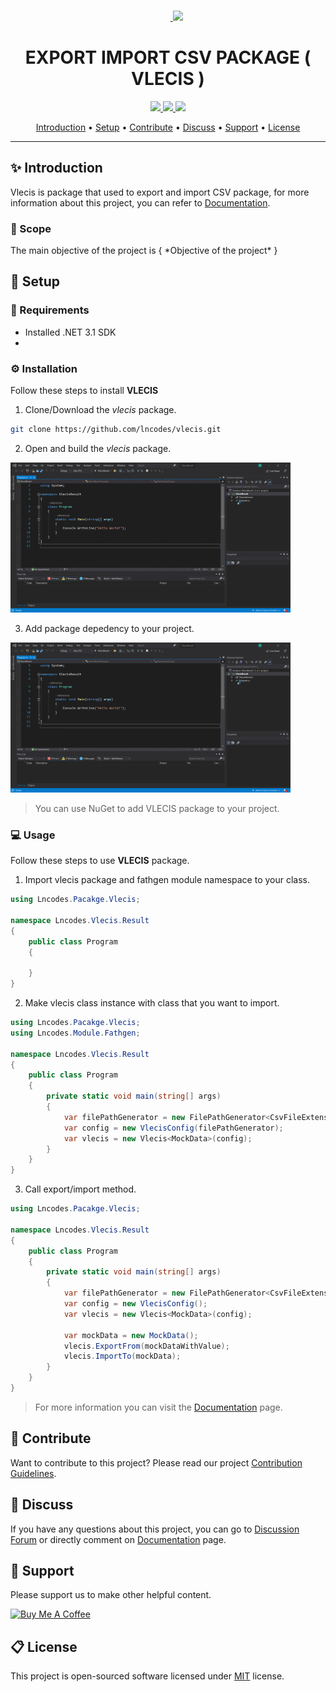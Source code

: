 <br>
<p align="center">
  &nbsp;&nbsp;&nbsp;&nbsp;&nbsp;&nbsp;&nbsp;<a href="https://lncodes.com">
    <img src="https://lncodes.com/wp-content/uploads/2020/09/lncodes-logo-animated.gif" height="175"></img>
  </a>
</p>

<h1 align="center">EXPORT IMPORT CSV PACKAGE ( VLECIS )</h1>

<p align="center">
  <a href="https://github.com/lncodes/vlecis/actions/workflows/build.yml">
    <img src="https://github.com/lncodes/vlecis/actions/workflows/build.yml/badge.svg">
  </a> 
  <a href="https://github.com/lncodes/vlecis/actions/workflows/test.yml">
    <img src="https://github.com/lncodes/vlecis/actions/workflows/test.yml/badge.svg">
  </a>
  <a href="https://sonarcloud.io/dashboard?id=lncodes_vlecis">
    <img src="https://sonarcloud.io/api/project_badges/measure?project=lncodes_vlecis&metric=alert_status">
  </a>
</p>

<p align="center">
  <a href="#introduction">Introduction</a> •
  <a href="#setup">Setup</a> •
  <a href="#contribute">Contribute</a> •
  <a href="#discuss">Discuss</a> •
  <a href="#support">Support</a> •
  <a href="#license">License</a>
</p>

---

<h2 id="introduction">✨ Introduction</h2>

Vlecis is package that used to export and import CSV package, for more information about this project, you can refer to [Documentation](https://lncodes.com/studio/package/csharp-export-import-csv/).

<h3 id="scope">🎯 Scope</h3>
The main objective of the project is { *Objective of the project* }

<h2 id="setup">🧰 Setup </h2>

### 🔧 Requirements
- Installed .NET 3.1 SDK
- 
### ⚙️ Installation 
Follow these steps to install **VLECIS**
1. Clone/Download the *vlecis* package.
``` bash 
git clone https://github.com/lncodes/vlecis.git
```
2. Open and build the *vlecis* package.

<img src="media/add-vlecis-dependency.gif" height="240"/>

3. Add package depedency to your project.

<img src="media/add-vlecis-dependency.gif" height="240"/>

> You can use NuGet to add VLECIS package to your project.

### 💻 Usage
Follow these steps to use **VLECIS** package.
1. Import vlecis package and fathgen module namespace to your class.
``` c#
using Lncodes.Pacakge.Vlecis;

namespace Lncodes.Vlecis.Result
{
    public class Program
    {
        
    }
}

```
2. Make vlecis class instance with class that you want to import.
``` c#
using Lncodes.Pacakge.Vlecis;
using Lncodes.Module.Fathgen;

namespace Lncodes.Vlecis.Result
{
    public class Program
    {
        private static void main(string[] args) 
        {
            var filePathGenerator = new FilePathGenerator<CsvFileExtension>("FileName", CsvFileExtension.CSV);
            var config = new VlecisConfig(filePathGenerator);
            var vlecis = new Vlecis<MockData>(config);
        }
    }
}
```
3. Call export/import method.
``` c#
using Lncodes.Pacakge.Vlecis;

namespace Lncodes.Vlecis.Result
{
    public class Program
    {
        private static void main(string[] args) 
        {
            var filePathGenerator = new FilePathGenerator<CsvFileExtension>("FileName", CsvFileExtension.CSV);
            var config = new VlecisConfig();
            var vlecis = new Vlecis<MockData>(config);

            var mockData = new MockData();
            vlecis.ExportFrom(mockDataWithValue);
            vlecis.ImportTo(mockData);
        }
    }
}
```
> For more information you can visit the [Documentation](https://lncodes.com/studio/package/csharp-export-import-csv/) page.

<h2 id="contribute">💖 Contribute</h2>

Want to contribute to this project? Please read our project [Contribution Guidelines](CONTRIBUTING.md).

<h2 id="discuss">💬 Discuss</h2>

If you have any questions about this project, you can go to [Discussion Forum](https://github.com/lncodes/vlecis/discussions) or directly comment on [Documentation](https://lncodes.com/studio/package/csharp-export-import-csv/) page.

<h2 id="support">💌 Support</h2>

Please support us to make other helpful content.

<a href="https://www.buymeacoffee.com/lncodes" target="_blank"><img src="https://cdn.buymeacoffee.com/buttons/v2/default-yellow.png" alt="Buy Me A Coffee" height="64"></a>

<h2 id="license">	📋 License</h2>

This project is open-sourced software licensed under [MIT](https://github.com/lncodes/vlecis/blob/master/LICENSE) license.
